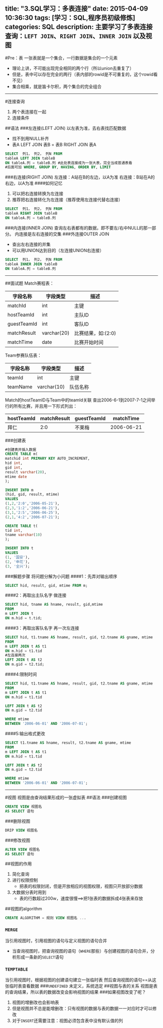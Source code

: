 title: "3.SQL学习：多表连接"
date: 2015-04-09 10:36:30
tags: [学习：SQL,程序员初级修炼]
categories: SQL
description: 主要学习了多表连接查询：`LEFT JOIN`、`RIGHT JOIN`、`INNER JOIN` 以及视图
---
#Pre：表
一张表就是一个集合，一行数据是集合的一个元素

* 理论上讲，不可能出现完全相同的两个行（所以union去重复了）
* 但是，表中可以存在完全的两行（表内部的rowid是不可重复的，这个rowid看不见）
* 集合相乘，就是笛卡尔积，两个集合的完全组合

* * *

#连接查询
1. 两个表连接在一起
2. 连接条件

##语法
###左连接(LEFT JOIN)
以左表为准，去右表找匹配数据
- 找不到用NULL补齐
- 表A LEFT JOIN 表B = 表B RIGHT JOIN 表A

```sql
SELECT  列1， 列2， 列N FROM
tableA LEFT JOIN tableB
ON tableA.列 = tableB.列 #此处表连接成为一张大表，完全当成普通表看
#后面可加 WHERE, GROUP BY, HAVING, ORDER BY, LIMIT
```
###右连接(RIGHT JOIN)
左连接：A站在B的左边，以A为准
右连接：B站在A的右边，以A为准
####如何记忆
1. 可以把右连接转换为左连接
2. 推荐把右连接转化为左连接（推荐使用左连接代替右连接）

```sql
SELECT  列1， 列2， 列N FROM
tableA RIGHT JOIN tableB
ON tableA.列 = tableB.列 
```
###内连接(INNER JOIN)
查询左右表都有的数据，即不要左/右中NULL的那一部分。
内连接是左右连接的交集
###外连接OUTER JOIN
- 查出左右连接的并集
- 可以用UNION达到目的（左连接UNION右连接）

```sql
SELECT  列1， 列2， 列N FROM
tableA INNER JOIN tableB
ON tableA.列 = tableB.列
```

- - -

##面试题
Match赛程表：

| 字段名称 | 字段类型 |描述|
|--------|--------|--|
|    matchId    |  int      |主键|
|hostTeamId|int|主队ID|
|guestTeamId|int|客队ID|
|matchResult|varchar(20)|比赛结果，如:(2:0)|
|matchTime|date|比赛开始时间|

Team参赛队伍表：

| 字段名称 |	字段类型	|	描述	|
|--------|--------|--|
|teamId|int|主键|
|teamName|varchar(10)|队伍名称|

Match的hostTeamID与Team中的teamId关联
查出2006-6-1到2007-7-1之间举行的所有比赛，并且用一下形式列出：

|hostTeamId |matchResult|	guestTeamId|matchTime|
|---|---|---|---|
|拜仁 |2:0|		不莱梅|		2006-06-21|

###创建表
```sql
#创建表并插入数据
CREATE TABLE m(
matchid int PRIMARY KEY AUTO_INCREMENT,
hid int,
gid int,
result varchar(20),
mtime date
);

INSERT INTO m
(hid, gid, result, mtime)
VALUES
(1,2,'2:0','2006-05-21'),
(2,3,'1:2','2006-06-21'),
(3,1,'2:5','2006-06-25'),
(2,1,'4:2','2006-07-21');

CREATE TABLE t(
tid int,
tname varchar(10)
);

INSERT INTO t
VALUES
(1, '国安'),
(2, '申花'),
(3, '全兴');
```
###解题步骤
将问题分解为小问题
####1：先弄对输出顺序
```sql
SELECT hid, result, gid, mtime FROM m;
```
####2：再取出主队名字
做连接
```sql
SELECT hid, tname AS hname, result, gid,mtime 
FROM
m LEFT JOIN t
ON m.hid = t.tid;
```
####3：再取出客队名字
再一次左连接
```sql
SELECT hid, t1.tname AS hname, result, gid, t2.tname AS gname, mtime 
FROM
m LEFT JOIN t AS t1
ON m.hid = t1.tid
#左连接两次
LEFT JOIN t AS t2
ON m.gid = t2.tid;
```
####4:限制时间
```sql
SELECT hid, t1.tname AS hname, result, gid, t2.tname AS gname, mtime 
FROM
m LEFT JOIN t AS t1
ON m.hid = t1.tid

LEFT JOIN t AS t2
ON m.gid = t2.tid

WHERE mtime 
BETWEEN '2006-06-01' AND '2006-07-01';
```
####5:输出格式更改
```sql
SELECT t1.tname AS hname, result, t2.tname AS gname, mtime 
FROM
m LEFT JOIN t AS t1
ON m.hid = t1.tid

LEFT JOIN t AS t2
ON m.gid = t2.tid

WHERE mtime 
BETWEEN '2006-06-01' AND '2006-07-01';
```
***
#视图
视图是由查询结果形成的一张虚拟表
##语法
###创建视图
```sql
CREATE VIEW 视图名
AS SELECT 语句
```
###删除视图
```sql
DRIP VIEW 视图名
```
###修改视图
```sql
ALTER VIEW 视图名 
AS SELECT 语句
```
##视图的作用
1. 简化查询
2. 进行权限控制
	- 把表的权限封闭，但是开放相应的视图权限，视图只开放部分数据
3. 大数据分表时用到
	- 表的行数超过200w，速度很慢==>把1张表的数据拆成4张表来存放

##视图的algorithm
```sql
CREATE ALGORITHM = 规则 VIEW 视图名 ...
```
### `MERGE`
当引用视图时，引用视图的语句与定义视图的语句合并
- 当查询视图时，把查询视图的语句（`WHERE`那些）与创建视图的语句合并，分析形成一条新的`SELECT`语句

### `TEMPTABLE`
当引用视图时，根据视图的创建语句建立一张临时表
然后查询视图的语句==从这张临时表查看数据
###`UNDEFINED`
未定义，系统选定
##视图与表的关系
视图是表的查询结果，所以表的数据改变会影响视图的结果
###如果视图改变了呢？
1. 视图的增删改也会影响表
2. 但是视图并不总是能增删改：只有视图的数据与表的数据一一对应时才可以修改
3. 对于`INSERT`还需要注意：视图必须包含表中没有默认值的列